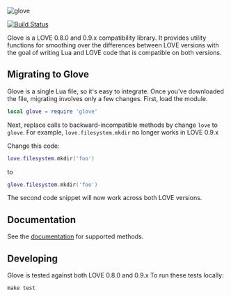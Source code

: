 ![glove](http://i.imgur.com/ziiJIX6.png)

[![Build Status](https://travis-ci.org/stackmachine/glove.png?branch=master)](https://travis-ci.org/stackmachine/glove)

Glove is a LOVE 0.8.0 and 0.9.x compatibility library. It provides utility
functions for smoothing over the differences between LOVE versions with the
goal of writing Lua and LOVE code that is compatible on both versions.

## Migrating to Glove

Glove is a single Lua file, so it's easy to integrate. Once you've downloaded the
file, migrating involves only a few changes. First, load the module.

```lua
local glove = require 'glove'
```

Next, replace calls to backward-incompatible methods by change `love` to
`glove`. For example, `love.filesystem.mkdir` no longer works in LOVE 0.9.x 

Change this code:

```lua
love.filesystem.mkdir('foo')
```

to

```lua
glove.filesystem.mkdir('foo')
```

The second code snippet will now work across both LOVE versions.

## Documentation

See the [documentation](https://github.com/stackmachine/glove/wiki/Supported-Methods-and-Modules) for supported methods.

## Developing

Glove is tested against both LOVE 0.8.0 and 0.9.x To run these tests locally:

    make test
